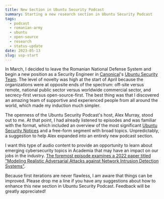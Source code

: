 ```yaml
---
title: New Section in Ubuntu Security Podcast
summary: Starting a new research section in Ubuntu Security Podcast
tags:
  - podcast
  - romanian-army
  - ubuntu
  - open-source
  - research
  - status-update
date: 2023-05-13
slug: usp-start
---
```


In March, I decided to leave the Romanian National Defense System and begin a new position as a Security Engineer in [Canonical](https://canonical.com)'s [Ubuntu Security Team](https://wiki.ubuntu.com/SecurityTeam). The level of novelty was high at the start of April because the organizations were at opposite ends of the spectrum: off-site versus remote, national public sector versus worldwide commercial sector, and secrecy-first versus open-source-first. The best thing was that I discovered an amazing team of supportive and experienced people from all around the world, which made my induction much simpler.

The openness of the Ubuntu Security Podcast's host, Alex Murray, stood out to me. At that point, I had already listened to episodes and was familiar with the format, which included an overview of the most significant [Ubuntu Security Notices](https://ubuntu.com/security/notices) and a free-form segment with broad topics. Unpredictably, a suggestion to help Alex expanded into an entirely new podcast section.

I want this type of audio content to provide an opportunity to learn about emerging cybersecurity topics in Academia that may have an impact on our jobs in the industry. [The foremost episode examines a 2022 paper titled "Modeling Realistic Adversarial Attacks against Network Intrusion Detection Systems"](/usp-194).

Because first iterations are never flawless, I am aware that things can be improved. Please drop me a line if you have any suggestions about how to enhance this new section in Ubuntu Security Podcast. Feedback will be greatly appreciated!